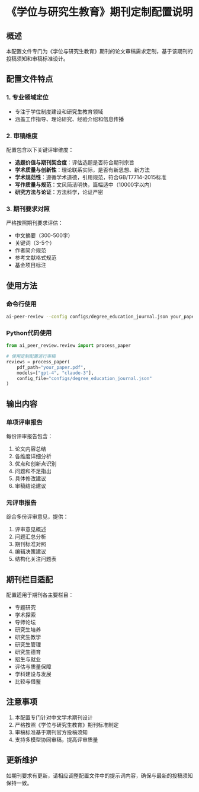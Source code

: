 # 《学位与研究生教育》期刊定制配置说明

## 概述

本配置文件专门为《学位与研究生教育》期刊的论文审稿需求定制，基于该期刊的投稿须知和审稿标准设计。

## 配置文件特点

### 1. 专业领域定位
- 专注于学位制度建设和研究生教育领域
- 涵盖工作指导、理论研究、经验介绍和信息传播

### 2. 审稿维度
配置包含以下关键评审维度：
- **选题价值与期刊契合度**：评估选题是否符合期刊宗旨
- **学术质量与创新性**：理论联系实际，是否有新思想、新方法
- **学术规范性**：遵循学术道德，引用规范，符合GB/T7714-2015标准
- **写作质量与规范**：文风简洁明快，篇幅适中（10000字以内）
- **研究方法与论证**：方法科学，论证严密

### 3. 期刊要求对照
严格按照期刊要求评估：
- 中文摘要（300-500字）
- 关键词（3-5个）
- 作者简介规范
- 参考文献格式规范
- 基金项目标注

## 使用方法

### 命令行使用
```bash
ai-peer-review --config configs/degree_education_journal.json your_paper.pdf
```

### Python代码使用
```python
from ai_peer_review.review import process_paper

# 使用定制配置进行审稿
reviews = process_paper(
    pdf_path="your_paper.pdf",
    models=["gpt-4", "claude-3"],
    config_file="configs/degree_education_journal.json"
)
```

## 输出内容

### 单项评审报告
每份评审报告包含：
1. 论文内容总结
2. 各维度详细分析
3. 优点和创新点识别
4. 问题和不足指出
5. 具体修改建议
6. 审稿结论建议

### 元评审报告
综合多份评审意见，提供：
1. 评审意见概述
2. 问题汇总分析
3. 期刊标准对照
4. 编辑决策建议
5. 结构化关注问题表

## 期刊栏目适配

配置适用于期刊各主要栏目：
- 专题研究
- 学术探索
- 导师论坛
- 研究生培养
- 研究生教学
- 研究生管理
- 研究生德育
- 招生与就业
- 评估与质量保障
- 学科建设与发展
- 比较与借鉴

## 注意事项

1. 本配置专门针对中文学术期刊设计
2. 严格按照《学位与研究生教育》期刊标准制定
3. 审稿标准基于期刊官方投稿须知
4. 支持多模型协同审稿，提高评审质量

## 更新维护

如期刊要求有更新，请相应调整配置文件中的提示词内容，确保与最新的投稿须知保持一致。
